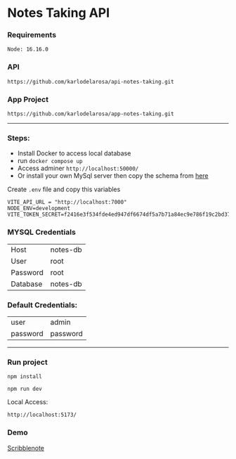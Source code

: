 # Notes Taking API

### Requirements
```
Node: 16.16.0
```

### API
```
https://github.com/karlodelarosa/api-notes-taking.git
```

### App Project
```
https://github.com/karlodelarosa/app-notes-taking.git
```

---
### Steps:
- Install Docker to access local database
- run `docker compose up`
- Access adminer `http://localhost:50000/`
- Or install your own MySql server then copy the schema from [here](https://github.com/karlodelarosa/api-notes-taking/blob/main/mysql/init.sql)

Create `.env` file and copy this variables
```
VITE_API_URL = "http://localhost:7000"
NODE_ENV=development
VITE_TOKEN_SECRET=f2416e3f534fde4ed947df6674df5a7b71a84ec9e786f19c2bd3718bb9b6144ca2a40e291da2da7492c30b7aaf082434c6220b8b749c7ca7b05e5f02f6185640
```

### MYSQL Credentials
|   |  |
| ------------- | ------------- |
| Host  | notes-db  |
| User  | root  |
| Password  | root  |
| Database  | notes-db  |

### Default Credentials:
|  |  |
| ------------- | ------------- |
| user  | admin  |
| password  | password  |

---
### Run project

```
npm install
```

```
npm run dev
```

Local Access:
```
http://localhost:5173/
```

### Demo
[Scribblenote](https://app-notes-taking.pages.dev/sign-in)